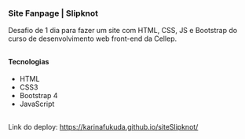 ### Site Fanpage | Slipknot

Desafio de 1 dia para fazer um site com HTML, CSS, JS e Bootstrap do curso de desenvolvimento web front-end da Cellep.

##

#### Tecnologias 

- HTML
- CSS3
- Bootstrap 4
- JavaScript

##

Link do deploy: <a>https://karinafukuda.github.io/siteSlipknot/</a>
